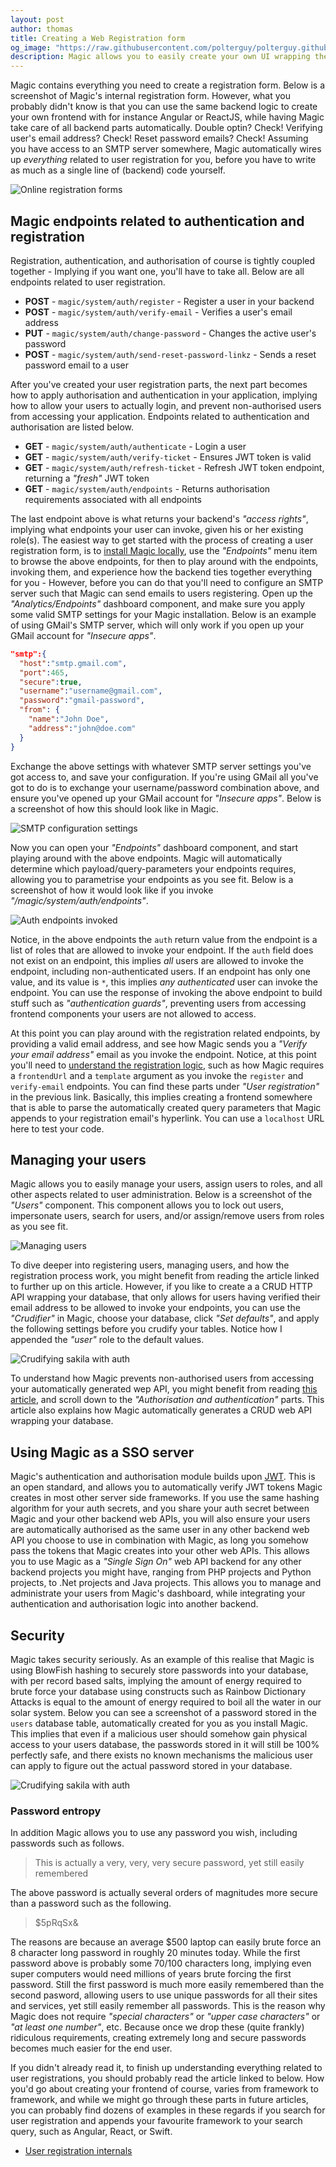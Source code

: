 ```yaml
---
layout: post
author: thomas
title: Creating a Web Registration form
og_image: "https://raw.githubusercontent.com/polterguy/polterguy.github.io/master/images/blogs/online-registration.jpg"
description: Magic allows you to easily create your own UI wrapping the existing HTTP backend endpoints to create your own custom registration form.
---
```


Magic contains everything you need to create a registration form. Below is a screenshot of Magic's
internal registration form. However, what you probably didn't know is that you can use the same backend
logic to create your own frontend with for instance Angular or ReactJS, while having Magic take care
of all backend parts automatically. Double optin? Check! Verifying user's email address? Check! Reset
password emails? Check! Assuming you have access to an SMTP server somewhere, Magic automatically wires
up _everything_ related to user registration for you, before you have to write as much as a single line
of (backend) code yourself.

![Online registration forms](https://raw.githubusercontent.com/polterguy/polterguy.github.io/master/images/blogs/online-registration.jpg)


## Magic endpoints related to authentication and registration

Registration, authentication, and authorisation of course is tightly coupled together - Implying if you want one,
you'll have to take all. Below are all endpoints related to user registration.

* __POST__ - `magic/system/auth/register` - Register a user in your backend
* __POST__ - `magic/system/auth/verify-email` - Verifies a user's email address
* __PUT__ - `magic/system/auth/change-password` - Changes the active user's password
* __POST__ - `magic/system/auth/send-reset-password-linkz` - Sends a reset password email to a user

After you've created your user registration parts, the next part becomes how to apply authorisation
and authentication in your application, implying how to allow your users to actually login, and
prevent non-authorised users from accessing your application. Endpoints related to authentication and
authorisation are listed below.

* __GET__ - `magic/system/auth/authenticate` - Login a user
* __GET__ - `magic/system/auth/verify-ticket` - Ensures JWT token is valid
* __GET__ - `magic/system/auth/refresh-ticket` - Refresh JWT token endpoint, returning a _"fresh"_ JWT token
* __GET__ - `magic/system/auth/endpoints` - Returns authorisation requirements associated with all endpoints

The last endpoint above is what returns your backend's _"access rights"_, implying what endpoints
your user can invoke, given his or her existing role(s). The easiest way to get started with the process
of creating a user registration form, is to [install Magic locally](/tutorials/getting-started/), use
the _"Endpoints"_ menu item to browse the above endpoints, for then to play around with the endpoints,
invoking them, and experience how the backend ties together everything for you - However, before you can
do that you'll need to configure an SMTP server such that Magic can send emails to users registering.
Open up the _"Analytics/Endpoints"_ dashboard component, and make sure you apply some valid SMTP settings
for your Magic installation. Below is an example of using GMail's SMTP server, which will only work if
you open up your GMail account for _"Insecure apps"_.

```json
"smtp":{
  "host":"smtp.gmail.com",
  "port":465,
  "secure":true,
  "username":"username@gmail.com",
  "password":"gmail-password",
  "from": {
    "name":"John Doe",
    "address":"john@doe.com"
  }
}
```

Exchange the above settings with whatever SMTP server settings you've got access to, and save
your configuration. If you're using GMail all you've got to do is to exchange your username/password combination
above, and ensure you've opened up your GMail account for _"Insecure apps"_. Below is a screenshot of how
this should look like in Magic.

![SMTP configuration settings](https://raw.githubusercontent.com/polterguy/polterguy.github.io/master/images/blogs/smtp-config.jpg)

Now you can open your _"Endpoints"_ dashboard component, and start playing around with the above
endpoints. Magic will automatically determine which payload/query-parameters your endpoints
requires, allowing you to parametrise your endpoints as you see fit. Below is a screenshot of
how it would look like if you invoke _"/magic/system/auth/endpoints"_.

![Auth endpoints invoked](https://raw.githubusercontent.com/polterguy/polterguy.github.io/master/images/blogs/auth-endpoints.jpg)

Notice, in the above endpoints the `auth` return value from the endpoint is a list of roles that are
allowed to invoke your endpoint. If the `auth` field does not exist on an endpoint, this implies _all_
users are allowed to invoke the endpoint, including non-authenticated users. If an endpoint has
only one value, and its value is `*`, this implies _any authenticated_ user can invoke the endpoint.
You can use the response of invoking the above endpoint to build stuff such as _"authentication guards"_,
preventing users from accessing frontend components your users are not allowed to access.

At this point you can play around with the registration related endpoints, by providing a valid
email address, and see how Magic sends you a _"Verify your email address"_ email as you invoke the
endpoint. Notice, at this point you'll need to [understand the registration logic](/tutorials/registering/),
such as how Magic requires a `frontendUrl` and a `template` argument as you invoke the `register`
and `verify-email` endpoints. You can find these parts under _"User registration"_ in the previous link.
Basically, this implies creating a frontend somewhere that is able to parse the automatically created
query parameters that Magic appends to your registration email's hyperlink. You can use
a `localhost` URL here to test your code.

## Managing your users

Magic allows you to easily manage your users, assign users to roles, and all other aspects related to
user administration. Below is a screenshot of the _"Users"_ component. This component allows you to
lock out users, impersonate users, search for users, and/or assign/remove users from roles as you see fit.

![Managing users](https://raw.githubusercontent.com/polterguy/polterguy.github.io/master/images/registered-user.jpg)

To dive deeper into registering users, managing users, and how the registration process work, you might
benefit from reading the article linked to further up on this article. However, if you like to create a a CRUD HTTP
API wrapping your database, that only allows for users having verified their email address to be allowed
to invoke your endpoints, you can use the _"Crudifier"_ in Magic, choose your database, click _"Set defaults"_,
and apply the following settings before you crudify your tables. Notice how I appended the _"user"_ role to the
default values.

![Crudifying sakila with auth](https://raw.githubusercontent.com/polterguy/polterguy.github.io/master/images/blogs/sakila-user-authentication.jpg)

To understand how Magic prevents non-authorised users from accessing your automatically generated wep API,
you might benefit from reading [this article](/tutorials/database-crud/), and scroll down to
the _"Authorisation and authentication"_ parts. This article also explains how Magic automatically generates
a CRUD web API wrapping your database.

## Using Magic as a SSO server

Magic's authentication and authorisation module builds upon [JWT](https://jwt.io). This is an open standard,
and allows you to automatically verify JWT tokens Magic creates in most other server side frameworks. If
you use the same hashing algorithm for your auth secrets, and you share your auth secret between Magic and
your other backend web APIs, you will also ensure your users are automatically authorised as the same user
in any other backend web API you choose to use in combination with Magic, as long you somehow pass the tokens
that Magic creates into your other web APIs. This allows you to use Magic as a _"Single Sign On"_ web API
backend for any other backend projects you might have, ranging from PHP projects and Python projects, to .Net
projects and Java projects. This allows you to manage and administrate your users from Magic's dashboard,
while integrating your authentication and authorisation logic into another backend.

## Security

Magic takes security seriously. As an example of this realise that Magic is using BlowFish hashing to
securely store passwords into your database, with per record based salts, implying the amount of energy
required to brute force your database using constructs such as Rainbow Dictionary Attacks is equal to
the amount of energy required to boil all the water in our solar system. Below you can see a screenshot
of a password stored in the `users` database table, automatically created for you as you install Magic.
This implies that even if a malicious user should somehow gain physical access to your users database,
the passwords stored in it will still be 100% perfectly safe, and there exists no known mechanisms
the malicious user can apply to figure out the actual password stored in your database.

![Crudifying sakila with auth](https://raw.githubusercontent.com/polterguy/polterguy.github.io/master/images/blowfish.jpg)

### Password entropy

In addition Magic allows you to use any password you wish, including passwords such as follows.

> This is actually a very, very, very secure password, yet still easily remembered

The above password is actually several orders of magnitudes more secure than a password such as the
following.

> $5pRqSx&

The reasons are because an average $500 laptop can easily brute force an 8 character long password in
roughly 20 minutes today. While the first password above is probably some 70/100 characters long,
implying even super computers would need millions of years brute forcing the first password. Still
the first password is much more easily remembered than the second pasword, allowing users to use unique
passwords for all their sites and services, yet still easily remember all passwords. This is the reason
why Magic does not require _"special characters"_ or _"upper case characters"_ or _"at least one number"_,
etc. Because once we drop these (quite frankly) ridiculous requirements, creating extremely long and
secure passwords becomes much easier for the end user.

If you didn't already read it, to finish up understanding everything related to user registrations,
you should probably read the article linked to below. How you'd go about creating your frontend of course,
varies from framework to framework, and while we might go through these parts in future articles, you
can probably find dozens of examples in these regards if you search for user registration and appends
your favourite framework to your search query, such as Angular, React, or Swift.

* [User registration internals](/tutorials/registering/)
